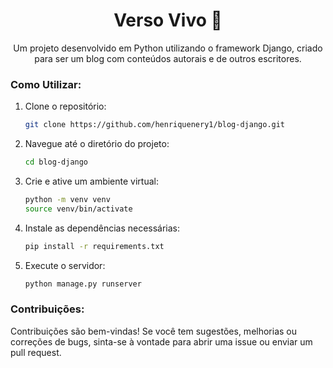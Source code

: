 <div align="center">
  <h1>Verso Vivo 📝</h1>
  <p>Um projeto desenvolvido em Python utilizando o framework Django, criado para ser um blog com conteúdos autorais e de outros escritores.</p>
</div>

### Como Utilizar:
1. Clone o repositório:
   ```bash
   git clone https://github.com/henriquenery1/blog-django.git
   ```

2. Navegue até o diretório do projeto:
   ```bash
   cd blog-django
   ```

3. Crie e ative um ambiente virtual:
   ```bash
   python -m venv venv
   source venv/bin/activate
   ```

4. Instale as dependências necessárias:
   ```bash
   pip install -r requirements.txt
   ```

5. Execute o servidor:
   ```bash
   python manage.py runserver
   ```

### Contribuições:
Contribuições são bem-vindas! Se você tem sugestões, melhorias ou correções de bugs, sinta-se à vontade para abrir uma issue ou enviar um pull request.